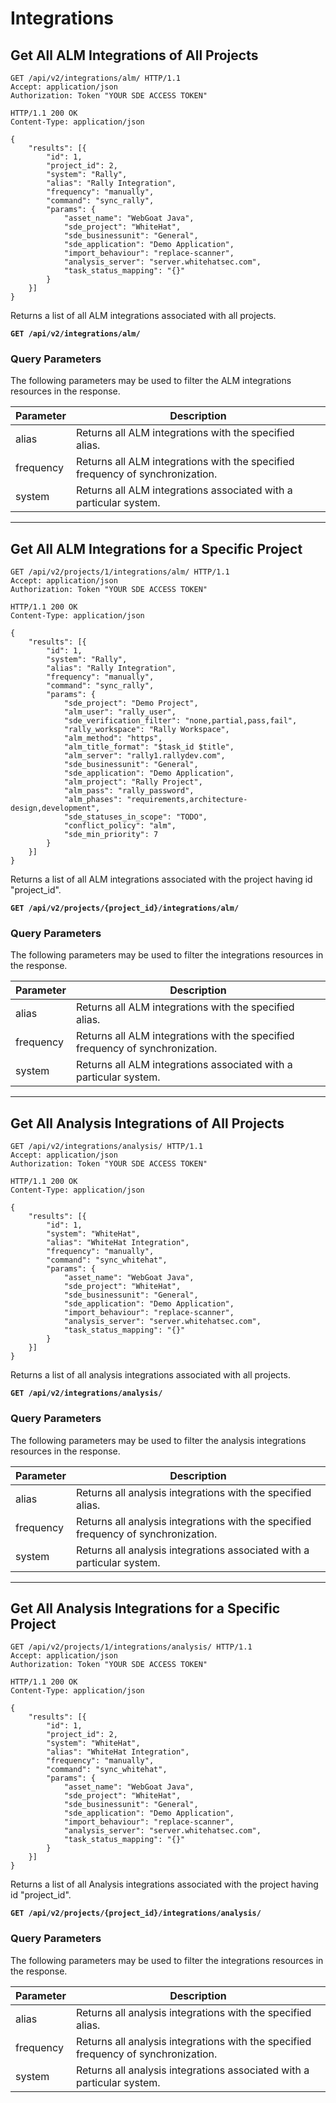 # Integrations


## Get All ALM Integrations of All Projects


```http
GET /api/v2/integrations/alm/ HTTP/1.1
Accept: application/json
Authorization: Token "YOUR SDE ACCESS TOKEN"
```

```http
HTTP/1.1 200 OK
Content-Type: application/json

{
    "results": [{
        "id": 1,
        "project_id": 2,
        "system": "Rally",
        "alias": "Rally Integration",
        "frequency": "manually",
        "command": "sync_rally",
        "params": {
            "asset_name": "WebGoat Java",
            "sde_project": "WhiteHat",
            "sde_businessunit": "General",
            "sde_application": "Demo Application",
            "import_behaviour": "replace-scanner",
            "analysis_server": "server.whitehatsec.com",
            "task_status_mapping": "{}"
        }
    }]
}
```

Returns a list of all ALM integrations associated with all projects.

**`GET /api/v2/integrations/alm/`**

### Query Parameters

The following parameters may be used to filter the ALM integrations resources in the response.

Parameter | Description
----------|-----------------------------
alias     | Returns all ALM integrations with the specified alias.
frequency | Returns all ALM integrations with the specified frequency of synchronization.
system    | Returns all ALM integrations associated with a particular system.

---


## Get All ALM Integrations for a Specific Project


```http
GET /api/v2/projects/1/integrations/alm/ HTTP/1.1
Accept: application/json
Authorization: Token "YOUR SDE ACCESS TOKEN"
```

```http
HTTP/1.1 200 OK
Content-Type: application/json

{
    "results": [{
        "id": 1,
        "system": "Rally",
        "alias": "Rally Integration",
        "frequency": "manually",
        "command": "sync_rally",
        "params": {
            "sde_project": "Demo Project",
            "alm_user": "rally_user",
            "sde_verification_filter": "none,partial,pass,fail",
            "rally_workspace": "Rally Workspace",
            "alm_method": "https",
            "alm_title_format": "$task_id $title",
            "alm_server": "rally1.rallydev.com",
            "sde_businessunit": "General",
            "sde_application": "Demo Application",
            "alm_project": "Rally Project",
            "alm_pass": "rally_password",
            "alm_phases": "requirements,architecture-design,development",
            "sde_statuses_in_scope": "TODO",
            "conflict_policy": "alm",
            "sde_min_priority": 7
        }
    }]
}
```

Returns a list of all ALM integrations associated with the project having id "project_id".

**`GET /api/v2/projects/{project_id}/integrations/alm/`**

### Query Parameters

The following parameters may be used to filter the integrations resources in the response.

Parameter | Description
----------|-----------------------------
alias     | Returns all ALM integrations with the specified alias.
frequency | Returns all ALM integrations with the specified frequency of synchronization.
system    | Returns all ALM integrations associated with a particular system.

---


## Get All Analysis Integrations of All Projects


```http
GET /api/v2/integrations/analysis/ HTTP/1.1
Accept: application/json
Authorization: Token "YOUR SDE ACCESS TOKEN"
```

```http
HTTP/1.1 200 OK
Content-Type: application/json

{
    "results": [{
        "id": 1,
        "system": "WhiteHat",
        "alias": "WhiteHat Integration",
        "frequency": "manually",
        "command": "sync_whitehat",
        "params": {
            "asset_name": "WebGoat Java",
            "sde_project": "WhiteHat",
            "sde_businessunit": "General",
            "sde_application": "Demo Application",
            "import_behaviour": "replace-scanner",
            "analysis_server": "server.whitehatsec.com",
            "task_status_mapping": "{}"
        }
    }]
}
```

Returns a list of all analysis integrations associated with all projects.

**`GET /api/v2/integrations/analysis/`**

### Query Parameters

The following parameters may be used to filter the analysis integrations resources in the response.

Parameter | Description
----------|-----------------------------
alias     | Returns all analysis integrations with the specified alias.
frequency | Returns all analysis integrations with the specified frequency of synchronization.
system    | Returns all analysis integrations associated with a particular system.

---

## Get All Analysis Integrations for a Specific Project


```http
GET /api/v2/projects/1/integrations/analysis/ HTTP/1.1
Accept: application/json
Authorization: Token "YOUR SDE ACCESS TOKEN"
```

```http
HTTP/1.1 200 OK
Content-Type: application/json

{
    "results": [{
        "id": 1,
        "project_id": 2,
        "system": "WhiteHat",
        "alias": "WhiteHat Integration",
        "frequency": "manually",
        "command": "sync_whitehat",
        "params": {
            "asset_name": "WebGoat Java",
            "sde_project": "WhiteHat",
            "sde_businessunit": "General",
            "sde_application": "Demo Application",
            "import_behaviour": "replace-scanner",
            "analysis_server": "server.whitehatsec.com",
            "task_status_mapping": "{}"
        }
    }]
}
```

Returns a list of all Analysis integrations associated with the project having id "project_id".

**`GET /api/v2/projects/{project_id}/integrations/analysis/`**

### Query Parameters

The following parameters may be used to filter the integrations resources in the response.

Parameter | Description
----------|-----------------------------
alias     | Returns all analysis integrations with the specified alias.
frequency | Returns all analysis integrations with the specified frequency of synchronization.
system    | Returns all analysis integrations associated with a particular system.

